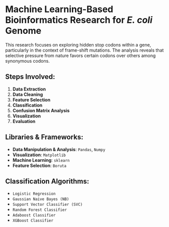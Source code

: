 # Machine Learning-Based Bioinformatics Research for *E. coli* Genome

This research focuses on exploring hidden stop codons within a gene, particularly in the context of frame-shift mutations. The analysis reveals that selective pressure from nature favors certain codons over others among synonymous codons.

## Steps Involved:
1. **Data Extraction**  
2. **Data Cleaning**  
3. **Feature Selection**  
4. **Classification**  
5. **Confusion Matrix Analysis**  
6. **Visualization**  
7. **Evaluation**

## Libraries & Frameworks:
- **Data Manipulation & Analysis**: `Pandas`, `Numpy`  
- **Visualization**: `Matplotlib`  
- **Machine Learning**: `sklearn`  
- **Feature Selection**: `Boruta`  

## Classification Algorithms:
- `Logistic Regression`  
- `Gaussian Naive Bayes (NB)`  
- `Support Vector Classifier (SVC)`  
- `Random Forest Classifier`  
- `Adaboost Classifier`  
- `XGBoost Classifier`  
